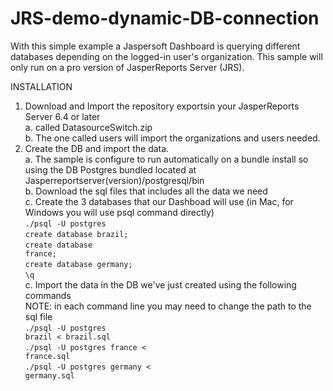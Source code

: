# JRS-demo-dynamic-DB-connection
With this simple example a Jaspersoft Dashboard is querying different databases depending on the logged-in user's organization.
This sample will only run on a pro version of JasperReports Server (JRS).

INSTALLATION

1. Download and Import the repository exportsin your JasperReports Server 6.4 or later</br>
  a.  called DatasourceSwitch.zip </br>
  b. The one called users will import the organizations and users needed.</br>
2. Create the DB and import the data.</br>
  a. The sample is configure to run automatically on a bundle install so using the DB Postgres bundled located at Jasperreportserver(version)/postgresql/bin</br>
  b. Download the sql files that includes all the data we need</br>
  c. Create the 3 databases that our Dashboad will use (in Mac, for Windows you will use psql command directly)</br>
<code>./psql -U postgres</code></br>
<code>create database brazil;</code></br>
<code>create database france;</code></br>
<code>create database germany;</code></br>
<code>\q</code></br>
  c.  Import the data in the DB we've just created using the following commands</br>
  NOTE: in each command line you may need to change the path to the sql file</br>
<code>./psql -U postgres brazil < brazil.sql</code></br>
<code>./psql -U postgres france < france.sql</code></br>
<code>./psql -U postgres germany < germany.sql</code></br>
